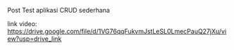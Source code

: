Post Test aplikasi CRUD sederhana

link video: https://drive.google.com/file/d/1VG76qqFukvmJstLeSL0LmecPauQ27jXu/view?usp=drive_link
